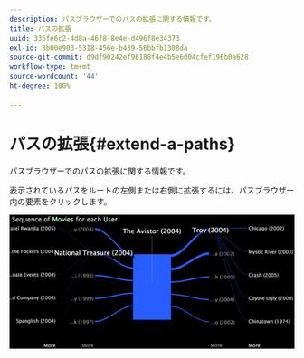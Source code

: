 ```yaml
---
description: パスブラウザーでのパスの拡張に関する情報です。
title: パスの拡張
uuid: 335fe6c2-4d8a-46f8-8e4e-d496f8e34373
exl-id: 8b00e903-5318-456e-b439-56bbfb1308da
source-git-commit: d9df90242ef96188f4e4b5e6d04cfef196b0a628
workflow-type: tm+mt
source-wordcount: '44'
ht-degree: 100%

---
```


# パスの拡張{#extend-a-paths}

パスブラウザーでのパスの拡張に関する情報です。

表示されているパスをルートの左側または右側に拡張するには、パスブラウザー内の要素をクリックします。

![](assets/vis_PathBrowser_ExplorePaths.png)
